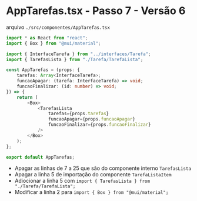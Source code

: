 # AppTarefas.tsx - Passo 7 - Versão 6


arquivo `./src/componentes/AppTarefas.tsx`
```ts
import * as React from "react";
import { Box } from "@mui/material";

import { InterfaceTarefa } from "../interfaces/Tarefa";
import { TarefasLista } from "./Tarefa/TarefaLista";

const AppTarefas = (props: {
	tarefas: Array<InterfaceTarefa>;
	funcaoApagar: (tarefa: InterfaceTarefa) => void;
	funcaoFinalizar: (id: number) => void;
}) => {
	return (
		<Box>
			<TarefasLista
				tarefas={props.tarefas}
				funcaoApagar={props.funcaoApagar}
				funcaoFinalizar={props.funcaoFinalizar}
			/>
		</Box>
	);
};

export default AppTarefas;

```

- Apagar as linhas de 7 a 25 que são do componente interno `TarefasLista`
- Apagar a linha 5 de importação do componente `TarefaListaItem`
- Adiocionar a linha 5 com `import { TarefasLista } from "./Tarefa/TarefaLista";`
- Modificar a linha 2 para `import { Box } from "@mui/material";`

